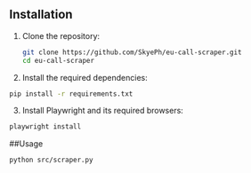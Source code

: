 ## Installation

1. Clone the repository:

   ```bash
   git clone https://github.com/SkyePh/eu-call-scraper.git
   cd eu-call-scraper
   ```
2. Install the required dependencies:

  ```bash
  pip install -r requirements.txt
  ```
3. Install Playwright and its required browsers:

  ```bash
  playwright install
  ```

##Usage

   ```bash
   python src/scraper.py
